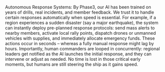 Autonomous Response Systems: By Phase3, our AI has been trained on years of drills, real incidents, and member feedback. We trust it to handle certain responses automatically when speed is essential. For example, if a region experiences a sudden disaster (say a major earthquake), the system can instantly deploy pre-planned response protocols: send mass alerts to nearby members, activate local rally points, dispatch drones or unmanned vehicles with supplies, and immediately allocate emergency funds. These actions occur in seconds – whereas a fully manual response might lag by hours. Importantly, human commanders are looped in concurrently: regional leaders get notified as the AI launches the initial response, and they can intervene or adjust as needed. No time is lost in those critical early moments, but humans are still steering the ship as it gains speed.